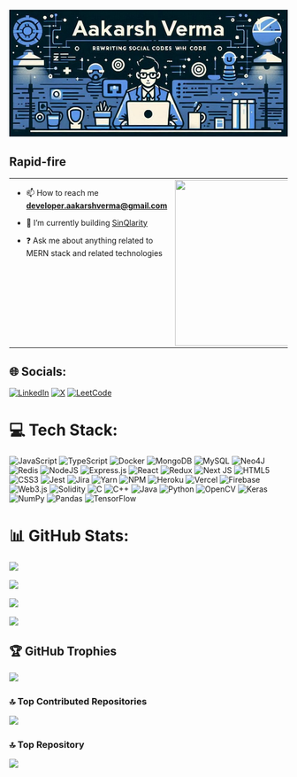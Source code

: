 ![banner1](assets/banner.jpeg)

## Rapid-fire

<table><tr><td valign="top" width="50%">

- 📫 How to reach me **developer.aakarshverma@gmail.com**

- 🔭 I’m currently building [SinQlarity](https://beta.sinqlarity.com/)

- ❓ Ask me about anything related to MERN stack and related technologies

</td><td valign="top" width="50%">

<img src="https://media.giphy.com/media/v1.Y2lkPTc5MGI3NjExdzN1ejQ1NjZwb201a3UxamJ0MTBubW1qOTE1ZTllMmdwc3BkM2FiMiZlcD12MV9pbnRlcm5hbF9naWZfYnlfaWQmY3Q9Zw/yQltwC4N8nzOE1WdDW/giphy-downsized-large.gif" align="left" height="300" width="350" />

</td></tr></table>

## 🌐 Socials:

[![LinkedIn](https://img.shields.io/badge/LinkedIn-0077B5?style=for-the-badge&logo=linkedin&logoColor=white)](https://linkedin.com/in/aakarshverma) [![X](https://img.shields.io/badge/X-000000?style=for-the-badge&logo=x&logoColor=white)](https://x.com/AakarshVerma2)
[![LeetCode](https://img.shields.io/badge/-LeetCode-FFA116?style=for-the-badge&logo=LeetCode&logoColor=black)](https://leetcode.com/u/vaakarshofficial/)

# 💻 Tech Stack:

![JavaScript](https://img.shields.io/badge/javascript-%23323330.svg?style=for-the-badge&logo=javascript&logoColor=%23F7DF1E) ![TypeScript](https://img.shields.io/badge/typescript-%23007ACC.svg?style=for-the-badge&logo=typescript&logoColor=white) ![Docker](https://img.shields.io/badge/docker-%230db7ed.svg?style=for-the-badge&logo=docker&logoColor=white) ![MongoDB](https://img.shields.io/badge/MongoDB-%234ea94b.svg?style=for-the-badge&logo=mongodb&logoColor=white) ![MySQL](https://img.shields.io/badge/mysql-%2300000f.svg?style=for-the-badge&logo=mysql&logoColor=white) ![Neo4J](https://img.shields.io/badge/Neo4j-008CC1?style=for-the-badge&logo=neo4j&logoColor=white) ![Redis](https://img.shields.io/badge/redis-%23DD0031.svg?style=for-the-badge&logo=redis&logoColor=white) ![NodeJS](https://img.shields.io/badge/node.js-6DA55F?style=for-the-badge&logo=node.js&logoColor=white) ![Express.js](https://img.shields.io/badge/express.js-%23404d59.svg?style=for-the-badge&logo=express&logoColor=%2361DAFB) ![React](https://img.shields.io/badge/react-%2320232a.svg?style=for-the-badge&logo=react&logoColor=%2361DAFB) ![Redux](https://img.shields.io/badge/redux-%23593d88.svg?style=for-the-badge&logo=redux&logoColor=white) ![Next JS](https://img.shields.io/badge/Next-black?style=for-the-badge&logo=next.js&logoColor=white) ![HTML5](https://img.shields.io/badge/html5-%23E34F26.svg?style=for-the-badge&logo=html5&logoColor=white) ![CSS3](https://img.shields.io/badge/css3-%231572B6.svg?style=for-the-badge&logo=css3&logoColor=white) ![Jest](https://img.shields.io/badge/-jest-%23C21325?style=for-the-badge&logo=jest&logoColor=white) ![Jira](https://img.shields.io/badge/jira-%230A0FFF.svg?style=for-the-badge&logo=jira&logoColor=white) ![Yarn](https://img.shields.io/badge/yarn-%232C8EBB.svg?style=for-the-badge&logo=yarn&logoColor=white) ![NPM](https://img.shields.io/badge/NPM-%23CB3837.svg?style=for-the-badge&logo=npm&logoColor=white) ![Heroku](https://img.shields.io/badge/heroku-%23430098.svg?style=for-the-badge&logo=heroku&logoColor=white) ![Vercel](https://img.shields.io/badge/vercel-%23000000.svg?style=for-the-badge&logo=vercel&logoColor=white) ![Firebase](https://img.shields.io/badge/firebase-%23039BE5.svg?style=for-the-badge&logo=firebase) ![Web3.js](https://img.shields.io/badge/web3.js-F16822?style=for-the-badge&logo=web3.js&logoColor=white) ![Solidity](https://img.shields.io/badge/Solidity-%23363636.svg?style=for-the-badge&logo=solidity&logoColor=white) ![C](https://img.shields.io/badge/c-%2300599C.svg?style=for-the-badge&logo=c&logoColor=white) ![C++](https://img.shields.io/badge/c++-%2300599C.svg?style=for-the-badge&logo=c%2B%2B&logoColor=white) ![Java](https://img.shields.io/badge/java-%23ED8B00.svg?style=for-the-badge&logo=openjdk&logoColor=white) ![Python](https://img.shields.io/badge/python-3670A0?style=for-the-badge&logo=python&logoColor=ffdd54) ![OpenCV](https://img.shields.io/badge/opencv-%23white.svg?style=for-the-badge&logo=opencv&logoColor=white) ![Keras](https://img.shields.io/badge/Keras-%23D00000.svg?style=for-the-badge&logo=Keras&logoColor=white) ![NumPy](https://img.shields.io/badge/numpy-%23013243.svg?style=for-the-badge&logo=numpy&logoColor=white) ![Pandas](https://img.shields.io/badge/pandas-%23150458.svg?style=for-the-badge&logo=pandas&logoColor=white) ![TensorFlow](https://img.shields.io/badge/TensorFlow-%23FF6F00.svg?style=for-the-badge&logo=TensorFlow&logoColor=white)

# 📊 GitHub Stats:

<p align="center">

![](https://github-readme-stats.vercel.app/api?username=vermaaakarsh&theme=merko&hide_border=false&include_all_commits=true&count_private=true&hide_title=true&show_icons=true&show=reviews,prs_merged_percentage)</br>

![](https://github-readme-streak-stats.herokuapp.com/?user=vermaaakarsh&theme=merko&hide_border=false)</br>

![](https://github-readme-stats.vercel.app/api/top-langs/?username=vermaaakarsh&theme=merko&layout=pie&hide_border=false)</br>

![](https://github-readme-activity-graph.vercel.app/graph?username=vermaaakarsh&theme=merko)

</p>

## 🏆 GitHub Trophies

![](https://github-profile-trophy.vercel.app/?username=vermaaakarsh&theme=matrix&no-frame=false&no-bg=true&margin-w=6)

### 🔝 Top Contributed Repositories

![](https://github-contributor-stats.vercel.app/api?username=vermaaakarsh&limit=5&theme=dark&combine_all_yearly_contributions=true&hide_title=true)

### 🔝 Top Repository

![](https://github-readme-stats.vercel.app/api/pin/?username=sayedazharsabri&repo=Quiz-App-REST-API-TS-Mongoose&title_color=0891b2&text_color=ffffff&icon_color=0891b2&bg_color=1c1917&hide_border=true&locale=en)

<br /><br /><br /><br >
